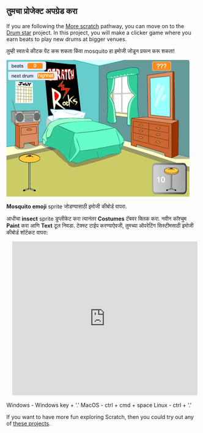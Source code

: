## तुमचा प्रोजेक्ट अपग्रेड करा

If you are following the [More scratch](https://projects.raspberrypi.org/en/raspberrypi/more-scratch) pathway, you can move on to the [Drum star](https://projects.raspberrypi.org/en/projects/drum-star) project. In this project, you will make a clicker game where you earn beats to play new drums at bigger venues.

तुम्ही स्वतःचे कीटक पेंट करू शकता किंवा mosquito हा इमोजी जोडून प्रयत्न करू शकता!

![The Stage view of the completed Drum star project.](images/drum-star.png)

**Mosquito emoji** sprite जोडण्यासाठी इमोजी कीबोर्ड वापरा.

आधीचा **insect** sprite डुप्लीकेट करा त्यानंतर **Costumes** टॅबवर क्लिक करा. नवीन कॉश्चुम **Paint** करा आणि **Text** टूल निवडा. टेक्स्ट टाईप करण्याऐवजी, तुमच्या ऑपरेटिंग सिस्टीमसाठी इमोजी कीबोर्ड शॉर्टकट वापरा:

<div class="scratch-preview" style="margin-left: 15px;">
  <iframe allowtransparency="true" width="485" height="402" src="https://scratch.mit.edu/projects/embed/522323676/?autostart=false" frameborder="0"></iframe>
</div>

Windows - Windows key + '.' MacOS - ctrl + cmd + space Linux - ctrl + '.'

If you want to have more fun exploring Scratch, then you could try out any of [these projects](https://projects.raspberrypi.org/en/projects?software%5B%5D=scratch&curriculum%5B%5D=%201).
